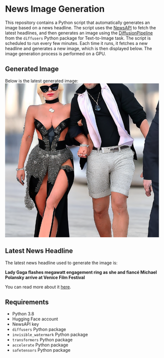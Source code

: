 # News Image Generation
This repository contains a Python script that automatically generates an image based on a news headline. The script uses the [NewsAPI](https://newsapi.org/) to fetch the latest headlines, and then generates an image using the [DiffusionPipeline](https://github.com/huggingface/diffusers) from the `diffusers` Python package for Text-to-Image task.
The script is scheduled to run every few minutes. Each time it runs, it fetches a new headline and generates a new image, which is then displayed below. The image generation process is performed on a GPU.

## Generated Image
Below is the latest generated image:
![Generated Image](image.png)

## Latest News Headline
The latest news headline used to generate the image is:

**Lady Gaga flashes megawatt engagement ring as she and fiancé Michael Polansky arrive at Venice Film Festival**

You can read more about it [here](https://news.google.com/rss/articles/CBMi3wFBVV95cUxQSEtRVGRURFR3bklic084dkZqekhRVVNMMnZWaUNQRWoyYTdfZlVsbExPVFJ0cU5jRDNZOWYyQS14eUlsTmlXVGM4UEVRbUxhaWVqRzRrNTBTcXQ4RWE5QUFwbFNqNEFTUlF3bGVFTHU3X01YUHV5UlJ1Ni1DY0k1cTk5MkNIYkpPQUMwOWFpX2xDZTN6cjgzRUJWQTNQUXluQWhMaVNHczZZaE9jRmotNEtfWjh1OHdRUENBdGszRkhzdlc3XzN5YnNXWDF4aU1uVk5NTW5OUDNWVnJ4UUFv?oc=5).

## Requirements
- Python 3.8
- Hugging Face account
- NewsAPI key
- `diffusers` Python package
- `invisible_watermark` Python package
- `transformers` Python package
- `accelerate` Python package
- `safetensors` Python package
